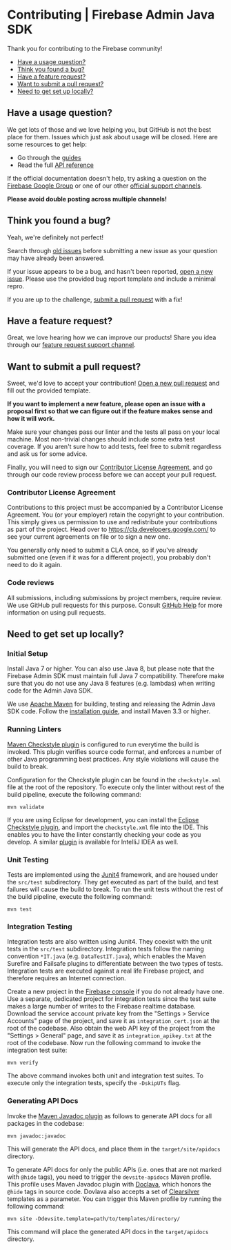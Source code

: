 # Contributing | Firebase Admin Java SDK

Thank you for contributing to the Firebase community!

 - [Have a usage question?](#question)
 - [Think you found a bug?](#issue)
 - [Have a feature request?](#feature)
 - [Want to submit a pull request?](#submit)
 - [Need to get set up locally?](#local-setup)


## <a name="question"></a>Have a usage question?

We get lots of those and we love helping you, but GitHub is not the best place for them. Issues
which just ask about usage will be closed. Here are some resources to get help:

- Go through the [guides](https://firebase.google.com/docs/admin/setup/)
- Read the full [API reference](https://firebase.google.com/docs/reference/admin/java/)

If the official documentation doesn't help, try asking a question on the
[Firebase Google Group](https://groups.google.com/forum/#!forum/firebase-talk/) or one of our
other [official support channels](https://firebase.google.com/support/).

**Please avoid double posting across multiple channels!**


## <a name="issue"></a>Think you found a bug?

Yeah, we're definitely not perfect!

Search through [old issues](https://github.com/firebase/firebase-admin-java/issues) before
submitting a new issue as your question may have already been answered.

If your issue appears to be a bug, and hasn't been reported,
[open a new issue](https://github.com/firebase/firebase-admin-java/issues/new). Please use the
provided bug report template and include a minimal repro.

If you are up to the challenge, [submit a pull request](#submit) with a fix!


## <a name="feature"></a>Have a feature request?

Great, we love hearing how we can improve our products! Share you idea through our
[feature request support channel](https://firebase.google.com/support/contact/bugs-features/).


## <a name="submit"></a>Want to submit a pull request?

Sweet, we'd love to accept your contribution!
[Open a new pull request](https://github.com/firebase/firebase-admin-java/pull/new/master) and fill
out the provided template.

**If you want to implement a new feature, please open an issue with a proposal first so that we can
figure out if the feature makes sense and how it will work.**

Make sure your changes pass our linter and the tests all pass on your local machine.
Most non-trivial changes should include some extra test coverage. If you aren't sure how to add
tests, feel free to submit regardless and ask us for some advice.

Finally, you will need to sign our
[Contributor License Agreement](https://cla.developers.google.com/about/google-individual),
and go through our code review process before we can accept your pull request.

### Contributor License Agreement

Contributions to this project must be accompanied by a Contributor License
Agreement. You (or your employer) retain the copyright to your contribution.
This simply gives us permission to use and redistribute your contributions as
part of the project. Head over to <https://cla.developers.google.com/> to see
your current agreements on file or to sign a new one.

You generally only need to submit a CLA once, so if you've already submitted one
(even if it was for a different project), you probably don't need to do it
again.

### Code reviews

All submissions, including submissions by project members, require review. We
use GitHub pull requests for this purpose. Consult
[GitHub Help](https://help.github.com/articles/about-pull-requests/) for more
information on using pull requests.


## <a name="local-setup"></a>Need to get set up locally?

### Initial Setup

Install Java 7 or higher. You can also use Java 8, but please note that the Firebase Admin SDK must
maintain full Java 7 compatibility. Therefore make sure that you do not use any Java 8 features
(e.g. lambdas) when writing code for the Admin Java SDK.

We use [Apache Maven](http://maven.apache.org/) for building, testing and releasing the Admin Java
SDK code. Follow the [installation guide](http://maven.apache.org/install.html), and install Maven
3.3 or higher.

### Running Linters

[Maven Checkstyle plugin](https://maven.apache.org/plugins/maven-checkstyle-plugin/) is configured
to run everytime the build is invoked. This plugin verifies source code format, and enforces a
number of other Java programming best practices. Any style violations will cause the build to break.

Configuration for the Checkstyle plugin can be found in the `checkstyle.xml` file at the root of the
repository. To execute only the linter without rest of the build pipeline, execute the following
command:

```
mvn validate
```

If you are using Eclipse for development, you can install the
[Eclipse Checkstyle plugin](http://eclipse-cs.sourceforge.net/#!/), and import the `checkstyle.xml`
file into the IDE. This enables you to have the linter constantly checking your code as you develop.
A similar [plugin](https://plugins.jetbrains.com/plugin/1065-checkstyle-idea) is available for
IntelliJ IDEA as well.

### Unit Testing

Tests are implemented using the [Junit4](http://junit.org/junit4/) framework, and are housed under
the `src/test` subdirectory. They get executed as part of the build, and test failures will cause
the build to break. To run the unit tests without the rest of the build pipeline, execute the
following command:

```
mvn test
```

### Integration Testing

Integration tests are also written using Junit4. They coexist with the unit tests in the `src/test`
subdirectory. Integration tests follow the naming convention `*IT.java` (e.g. `DataTestIT.java`),
which enables the Maven Surefire and Failsafe plugins to differentiate between the two types of
tests. Integration tests are executed against a real life Firebase project, and therefore
requires an Internet connection.

Create a new project in the [Firebase console](https://console.firebase.google.com/) if you do
not already have one. Use a separate, dedicated project for integration tests since the test suite
makes a large number of writes to the Firebase realtime database. Download the service account
private key from the "Settings > Service Accounts" page of the project, and save it as
`integration_cert.json` at the root of the codebase. Also obtain the web API key of the project
from the "Settings > General" page, and save it as `integration_apikey.txt` at the root of the
codebase. Now run the following command to invoke the integration test suite:

```
mvn verify
```

The above command invokes both unit and integration test suites. To execute only the integration
tests, specify the `-DskipUTs` flag.

### Generating API Docs

Invoke the [Maven Javadoc plugin](https://maven.apache.org/plugins/maven-javadoc-plugin/) as 
follows to generate API docs for all packages in the codebase:

```
mvn javadoc:javadoc
```

This will generate the API docs, and place them in the `target/site/apidocs` directory. 

To generate API docs for only the public APIs (i.e. ones that are not marked with `@hide` tags),
you need to trigger the `devsite-apidocs` Maven profile. This profile uses Maven Javadoc plugin
with [Doclava](https://code.google.com/archive/p/doclava/), which honors the `@hide` tags in
source code. Dovlava also accepts a set of [Clearsilver](http://www.clearsilver.net/) templates as
a parameter. You can trigger this Maven profile by running the following command:

```
mvn site -Ddevsite.template=path/to/templates/directory/
```

This command will place the generated API docs in the `target/apidocs` directory.

